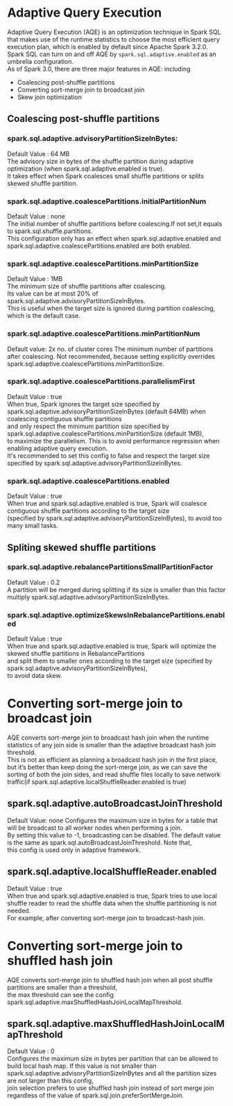 # Adaptive Query Execution
Adaptive Query Execution (AQE) is an optimization technique in Spark SQL that makes use of the runtime statistics to choose the most efficient query execution plan, which is enabled by default since Apache Spark 3.2.0.  
Spark SQL can turn on and off AQE by `spark.sql.adaptive.enabled` as an umbrella configuration.  
As of Spark 3.0, there are three major features in AQE: including  
- Coalescing post-shuffle partitions
- Converting sort-merge join to broadcast join
- Skew join optimization

## Coalescing post-shuffle partitions
### spark.sql.adaptive.advisoryPartitionSizeInBytes:
Default Value : 64 MB  
The advisory size in bytes of the shuffle partition during adaptive optimization (when spark.sql.adaptive.enabled is true).  
It takes effect when Spark coalesces small shuffle partitions or splits skewed shuffle partition.

### spark.sql.adaptive.coalescePartitions.initialPartitionNum	
Default Value : none  
The initial number of shuffle partitions before coalescing.If not set,it equals to spark.sql.shuffle.partitions.  
This configuration only has an effect when spark.sql.adaptive.enabled and spark.sql.adaptive.coalescePartitions.enabled are both enabled.

### spark.sql.adaptive.coalescePartitions.minPartitionSize	
Default Value : 1MB  
The minimum size of shuffle partitions after coalescing.  
Its value can be at most 20% of spark.sql.adaptive.advisoryPartitionSizeInBytes.  
This is useful when the target size is ignored during partition coalescing, which is the default case.

### spark.sql.adaptive.coalescePartitions.minPartitionNum
Default value: 2x no. of cluster cores
The minimum number of partitions after coalescing. Not recommended, because setting explicitly overrides spark.sql.adaptive.coalescePartitions.minPartitionSize.

### spark.sql.adaptive.coalescePartitions.parallelismFirst	
Default Value : true  
When true, Spark ignores the target size specified by spark.sql.adaptive.advisoryPartitionSizeInBytes (default 64MB) when coalescing contiguous shuffle partitions  
and only respect the minimum partition size specified by spark.sql.adaptive.coalescePartitions.minPartitionSize (default 1MB),  
to maximize the parallelism. This is to avoid performance regression when enabling adaptive query execution.  
It's recommended to set this config to false and respect the target size specified by spark.sql.adaptive.advisoryPartitionSizeInBytes.

### spark.sql.adaptive.coalescePartitions.enabled
Default Value : true  
When true and spark.sql.adaptive.enabled is true, Spark will coalesce contiguous shuffle partitions according to the target size  
(specified by spark.sql.adaptive.advisoryPartitionSizeInBytes), to avoid too many small tasks.

## Spliting skewed shuffle partitions 

### spark.sql.adaptive.rebalancePartitionsSmallPartitionFactor	
Default Value : 0.2  
A partition will be merged during splitting if its size is smaller than this factor multiply spark.sql.adaptive.advisoryPartitionSizeInBytes.

### spark.sql.adaptive.optimizeSkewsInRebalancePartitions.enabled	
Default Value : true	
When true and spark.sql.adaptive.enabled is true, Spark will optimize the skewed shuffle partitions in RebalancePartitions  
and split them to smaller ones according to the target size (specified by spark.sql.adaptive.advisoryPartitionSizeInBytes),  
to avoid data skew.

# Converting sort-merge join to broadcast join
AQE converts sort-merge join to broadcast hash join when the runtime statistics of any join side is smaller than the adaptive broadcast hash join threshold.  
This is not as efficient as planning a broadcast hash join in the first place, but it’s better than keep doing the sort-merge join, as we can save the sorting of both the join sides, and read shuffle files locally to save network traffic(if spark.sql.adaptive.localShuffleReader.enabled is true)  

## spark.sql.adaptive.autoBroadcastJoinThreshold
Default Value: none	
Configures the maximum size in bytes for a table that will be broadcast to all worker nodes when performing a join.  
By setting this value to -1, broadcasting can be disabled. The default value is the same as spark.sql.autoBroadcastJoinThreshold. Note that,  
this config is used only in adaptive framework.

## spark.sql.adaptive.localShuffleReader.enabled
Default Value : true  
When true and spark.sql.adaptive.enabled is true, Spark tries to use local shuffle reader to read the shuffle data when the shuffle partitioning is not needed.  
For example, after converting sort-merge join to broadcast-hash join.

# Converting sort-merge join to shuffled hash join
AQE converts sort-merge join to shuffled hash join when all post shuffle partitions are smaller than a threshold,  
the max threshold can see the config spark.sql.adaptive.maxShuffledHashJoinLocalMapThreshold.

## spark.sql.adaptive.maxShuffledHashJoinLocalMapThreshold	
Default Value : 0	
Configures the maximum size in bytes per partition that can be allowed to build local hash map. If this value is not smaller than spark.sql.adaptive.advisoryPartitionSizeInBytes and all the partition sizes are not larger than this config,  
join selection prefers to use shuffled hash join instead of sort merge join regardless of the value of spark.sql.join.preferSortMergeJoin.